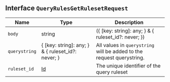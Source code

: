 ## Interface `QueryRulesGetRulesetRequest`

| Name | Type | Description |
| - | - | - |
| `body` | string | ({ [key: string]: any; } & { ruleset_id?: never; }) | All values in `body` will be added to the request body. |
| `querystring` | { [key: string]: any; } & { ruleset_id?: never; } | All values in `querystring` will be added to the request querystring. |
| `ruleset_id` | [Id](./Id.md) | The unique identifier of the query ruleset |
